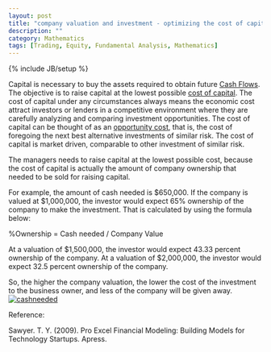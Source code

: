 ```yaml
---
layout: post
title: "company valuation and investment - optimizing the cost of capital"
description: ""
category: Mathematics
tags: [Trading, Equity, Fundamental Analysis, Mathematics]
---
```

{% include JB/setup %}

Capital is necessary to buy the assets required to obtain future [Cash Flows](http://en.wikipedia.org/wiki/Cash_flow). The objective is to raise capital at the lowest possible [cost of capital](http://en.wikipedia.org/wiki/Capital_(economics)). The cost of capital under any circumstances always means the economic cost attract investors or lenders in a competitive environment where they are carefully analyzing and comparing investment opportunities. The cost of capital can be thought of as an [opportunity cost](http://en.wikipedia.org/wiki/Opportunity_cost), that is, the cost of foregoing the next best alternative investments of similar risk. The cost of capital is market driven, comparable to other investment of similar risk.

The managers needs to raise capital at the lowest possible cost, because the cost of capital is actually the amount of company ownership that needed to be sold for raising capital.

For example, the amount of cash needed is $650,000. If the company is valued at $1,000,000, the investor would expect 65% ownership of the company to make the investment. That is calculated by using the formula below:

%Ownership = Cash needed / Company Value

At a valuation of $1,500,000, the investor would expect 43.33 percent ownership of the company. At a valuation of $2,000,000, the investor would expect 32.5 percent ownership of the company.

So, the higher the company valuation, the lower the cost of the investment to the business owner, and less of the company will be given away.
[![cashneeded](http://ryancheng.s3.amazonaws.com/Linear%20Programming/cashneeded.png)](http://www.investopedia.com/terms/c/cashflowfinvestingactivities.asp)

Reference:

Sawyer. T. Y. (2009). Pro Excel Financial Modeling: Building Models for Technology Startups. Apress.


